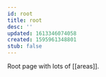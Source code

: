 ```yaml
---
id: root
title: root
desc: ''
updated: 1613346074058
created: 1595961348801
stub: false
---
```


Root page with lots of [[areas]].
